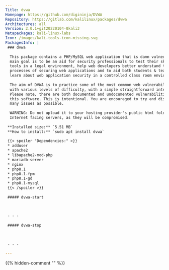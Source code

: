 ```yaml
---
Title: dvwa
Homepage: https://github.com/digininja/DVWA
Repository: https://gitlab.com/kalilinux/packages/dvwa
Architectures: all
Version: 2.0.1+git20220104-0kali3
Metapackages: kali-linux-labs 
Icon: /images/kali-tools-icon-missing.svg
PackagesInfo: |
 ### dvwa
 
  This package contains a PHP/MySQL web application that is damn vulnerable. Its
  main goal is to be an aid for security professionals to test their skills and
  tools in a legal environment, help web developers better understand the
  processes of securing web applications and to aid both students & teachers to
  learn about web application security in a controlled class room environment.
   
  The aim of DVWA is to practice some of the most common web vulnerabilities,
  with various levels of difficulty, with a simple straightforward interface.
  Please note, there are both documented and undocumented vulnerabilities with
  this software. This is intentional. You are encouraged to try and discover as
  many issues as possible.
   
  WARNING: Do not upload it to your hosting provider's public html folder or any
  Internet facing servers, as they will be compromised.
 
 **Installed size:** `5.51 MB`  
 **How to install:** `sudo apt install dvwa`  
 
 {{< spoiler "Dependencies:" >}}
 * adduser
 * apache2
 * libapache2-mod-php
 * mariadb-server
 * nginx
 * php8.1
 * php8.1-fpm
 * php8.1-gd
 * php8.1-mysql
 {{< /spoiler >}}
 
 ##### dvwa-start
 
 
 
 - - -
 
 ##### dvwa-stop
 
 
 
 - - -
 
---
```

{{% hidden-comment "<!--Do not edit anything above this line-->" %}}
